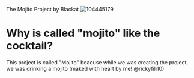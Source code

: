 The Mojito Project by Blackat
![104445179](https://github.com/rickyfili10/mojito/assets/104445179/b17e5282-722c-44be-88f0-158e7c79a83b)
# Why is called "mojito" like the cocktail?
This project is called "Mojito" beacuse while we was creating the project, we was drinking a mojito (maked with heart by me! @rickyfili10)
